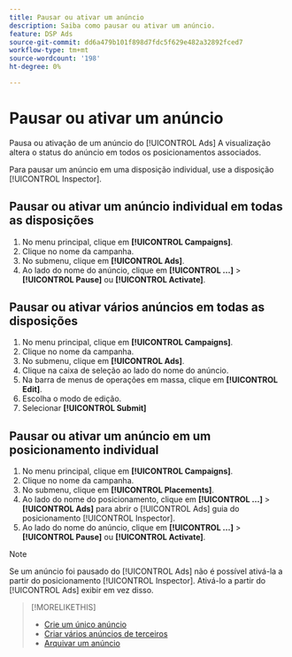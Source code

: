 ```yaml
---
title: Pausar ou ativar um anúncio
description: Saiba como pausar ou ativar um anúncio.
feature: DSP Ads
source-git-commit: dd6a479b101f898d7fdc5f629e482a32892fced7
workflow-type: tm+mt
source-wordcount: '198'
ht-degree: 0%

---
```


# Pausar ou ativar um anúncio

Pausa ou ativação de um anúncio do [!UICONTROL Ads] A visualização altera o status do anúncio em todos os posicionamentos associados.

Para pausar um anúncio em uma disposição individual, use a disposição [!UICONTROL Inspector].

## Pausar ou ativar um anúncio individual em todas as disposições

1. No menu principal, clique em **[!UICONTROL Campaigns]**.
1. Clique no nome da campanha.
1. No submenu, clique em **[!UICONTROL Ads]**.
1. Ao lado do nome do anúncio, clique em  **[!UICONTROL ...]** > **[!UICONTROL Pause]** ou **[!UICONTROL Activate]**.

## Pausar ou ativar vários anúncios em todas as disposições

1. No menu principal, clique em **[!UICONTROL Campaigns]**.
1. Clique no nome da campanha.
1. No submenu, clique em **[!UICONTROL Ads]**.
1. Clique na caixa de seleção ao lado do nome do anúncio.
1. Na barra de menus de operações em massa, clique em **[!UICONTROL Edit]**.
1. Escolha o modo de edição.
1. Selecionar **[!UICONTROL Submit]**

## Pausar ou ativar um anúncio em um posicionamento individual

1. No menu principal, clique em **[!UICONTROL Campaigns]**.
1. Clique no nome da campanha.
1. No submenu, clique em **[!UICONTROL Placements]**.
1. Ao lado do nome do posicionamento, clique em  **[!UICONTROL ...]** > **[!UICONTROL Ads]** para abrir o [!UICONTROL Ads] guia do posicionamento [!UICONTROL Inspector].
1. Ao lado do nome do anúncio, clique em  **[!UICONTROL ...]** > **[!UICONTROL Pause]** ou **[!UICONTROL Activate]**.

>[!NOTE]
>
>Se um anúncio foi pausado do [!UICONTROL Ads] não é possível ativá-la a partir do posicionamento [!UICONTROL Inspector]. Ativá-lo a partir do [!UICONTROL Ads] exibir em vez disso.

>[!MORELIKETHIS]
>
>* [Crie um único anúncio](ad-create.md)
>* [Criar vários anúncios de terceiros](ad-create-multiple.md)
>* [Arquivar um anúncio](ad-archive-unarchive.md)

